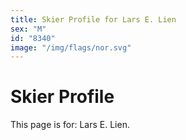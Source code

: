 ```yaml
---
title: Skier Profile for Lars E. Lien
sex: "M"
id: "8340"
image: "/img/flags/nor.svg" 
---
```


# Skier Profile

This page is for: Lars E. Lien.
    